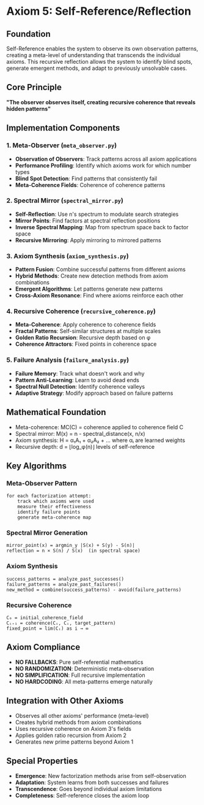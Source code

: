 # Axiom 5: Self-Reference/Reflection

## Foundation
Self-Reference enables the system to observe its own observation patterns, creating a meta-level of understanding that transcends the individual axioms. This recursive reflection allows the system to identify blind spots, generate emergent methods, and adapt to previously unsolvable cases.

## Core Principle
**"The observer observes itself, creating recursive coherence that reveals hidden patterns"**

## Implementation Components

### 1. Meta-Observer (`meta_observer.py`)
- **Observation of Observers**: Track patterns across all axiom applications
- **Performance Profiling**: Identify which axioms work for which number types
- **Blind Spot Detection**: Find patterns that consistently fail
- **Meta-Coherence Fields**: Coherence of coherence patterns

### 2. Spectral Mirror (`spectral_mirror.py`)
- **Self-Reflection**: Use n's spectrum to modulate search strategies
- **Mirror Points**: Find factors at spectral reflection positions
- **Inverse Spectral Mapping**: Map from spectrum space back to factor space
- **Recursive Mirroring**: Apply mirroring to mirrored patterns

### 3. Axiom Synthesis (`axiom_synthesis.py`)
- **Pattern Fusion**: Combine successful patterns from different axioms
- **Hybrid Methods**: Create new detection methods from axiom combinations
- **Emergent Algorithms**: Let patterns generate new patterns
- **Cross-Axiom Resonance**: Find where axioms reinforce each other

### 4. Recursive Coherence (`recursive_coherence.py`)
- **Meta-Coherence**: Apply coherence to coherence fields
- **Fractal Patterns**: Self-similar structures at multiple scales
- **Golden Ratio Recursion**: Recursive depth based on φ
- **Coherence Attractors**: Fixed points in coherence space

### 5. Failure Analysis (`failure_analysis.py`)
- **Failure Memory**: Track what doesn't work and why
- **Pattern Anti-Learning**: Learn to avoid dead ends
- **Spectral Null Detection**: Identify coherence valleys
- **Adaptive Strategy**: Modify approach based on failure patterns

## Mathematical Foundation
- Meta-coherence: MC(C) = coherence applied to coherence field C
- Spectral mirror: M(x) = n - spectral_distance(x, n/x)
- Axiom synthesis: H = α₁A₁ + α₂A₂ + ... where αᵢ are learned weights
- Recursive depth: d = ⌊log_φ(n)⌋ levels of self-reference

## Key Algorithms

### Meta-Observer Pattern
```
for each factorization attempt:
    track which axioms were used
    measure their effectiveness
    identify failure points
    generate meta-coherence map
```

### Spectral Mirror Generation
```
mirror_point(x) = argmin_y |S(x) + S(y) - S(n)|
reflection = n × S(n) / S(x)  (in spectral space)
```

### Axiom Synthesis
```
success_patterns = analyze_past_successes()
failure_patterns = analyze_past_failures()
new_method = combine(success_patterns) - avoid(failure_patterns)
```

### Recursive Coherence
```
C₀ = initial_coherence_field
Cᵢ₊₁ = coherence(Cᵢ, Cᵢ, target_pattern)
fixed_point = lim(Cᵢ) as i → ∞
```

## Axiom Compliance
- **NO FALLBACKS**: Pure self-referential mathematics
- **NO RANDOMIZATION**: Deterministic meta-observation
- **NO SIMPLIFICATION**: Full recursive implementation
- **NO HARDCODING**: All meta-patterns emerge naturally

## Integration with Other Axioms
- Observes all other axioms' performance (meta-level)
- Creates hybrid methods from axiom combinations
- Uses recursive coherence on Axiom 3's fields
- Applies golden ratio recursion from Axiom 2
- Generates new prime patterns beyond Axiom 1

## Special Properties
- **Emergence**: New factorization methods arise from self-observation
- **Adaptation**: System learns from both successes and failures
- **Transcendence**: Goes beyond individual axiom limitations
- **Completeness**: Self-reference closes the axiom loop
